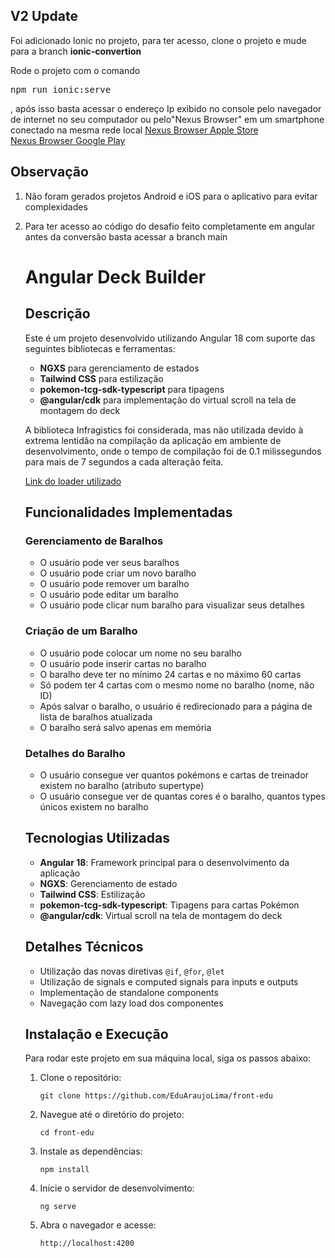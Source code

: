 <h2>V2 Update</h1>

<p>Foi adicionado Ionic no projeto, para ter acesso, clone o projeto e mude para a branch <b>ionic-convertion</b></p>
<p>Rode o projeto com o comando <pre>npm run ionic:serve</pre>,
  após isso basta acessar o endereço Ip exibido no console pelo navegador de internet no seu computador ou pelo"Nexus Browser" em um smartphone conectado na mesma rede local
  <a href="https://apps.apple.com/br/app/nexus-browser/id6445866986">Nexus Browser Apple Store</a>
  <br>
  <a href="https://play.google.com/store/apps/details?id=com.nexusconcepts.nexus&hl=pt&gl=US&pli=1">Nexus Browser Google Play</a>
</p>

<h2>Observação</h2>
<ol>
  <li>Não foram gerados projetos Android e iOS para o aplicativo para evitar complexidades</p>
  <li>Para ter acesso ao código do desafio feito completamente em angular antes da conversão basta acessar a branch main</li>
</li>

<h1>Angular Deck Builder</h1>

<h2>Descrição</h2>
<p>Este é um projeto desenvolvido utilizando Angular 18 com suporte das seguintes bibliotecas e ferramentas:</p>
<ul>
  <li><strong>NGXS</strong> para gerenciamento de estados</li>
  <li><strong>Tailwind CSS</strong> para estilização</li>
  <li><strong>pokemon-tcg-sdk-typescript</strong> para tipagens</li>
  <li><strong>@angular/cdk</strong> para implementação do virtual scroll na tela de montagem do deck</li>
</ul>
<p>A biblioteca Infragistics foi considerada, mas não utilizada devido à extrema lentidão na compilação da aplicação em ambiente de desenvolvimento, onde o tempo de compilação foi de 0.1 milissegundos para mais de 7 segundos a cada alteração feita.</p>
<a href="https://codepen.io/trulymittal/pen/LMOJWv"> Link do loader utilizado </a>

<h2>Funcionalidades Implementadas</h2>

<h3>Gerenciamento de Baralhos</h3>
<ul>
  <li>O usuário pode ver seus baralhos</li>
  <li>O usuário pode criar um novo baralho</li>
  <li>O usuário pode remover um baralho</li>
  <li>O usuário pode editar um baralho</li>
  <li>O usuário pode clicar num baralho para visualizar seus detalhes</li>
</ul>

<h3>Criação de um Baralho</h3>
<ul>
  <li>O usuário pode colocar um nome no seu baralho</li>
  <li>O usuário pode inserir cartas no baralho</li>
  <li>O baralho deve ter no mínimo 24 cartas e no máximo 60 cartas</li>
  <li>Só podem ter 4 cartas com o mesmo nome no baralho (nome, não ID)</li>
  <li>Após salvar o baralho, o usuário é redirecionado para a página de lista de baralhos atualizada</li>
  <li>O baralho será salvo apenas em memória</li>
</ul>

<h3>Detalhes do Baralho</h3>
<ul>
  <li>O usuário consegue ver quantos pokémons e cartas de treinador existem no baralho (atributo supertype)</li>
  <li>O usuário consegue ver de quantas cores é o baralho, quantos types únicos existem no baralho</li>
</ul>

<h2>Tecnologias Utilizadas</h2>
<ul>
  <li><strong>Angular 18</strong>: Framework principal para o desenvolvimento da aplicação</li>
  <li><strong>NGXS</strong>: Gerenciamento de estado</li>
  <li><strong>Tailwind CSS</strong>: Estilização</li>
  <li><strong>pokemon-tcg-sdk-typescript</strong>: Tipagens para cartas Pokémon</li>
  <li><strong>@angular/cdk</strong>: Virtual scroll na tela de montagem do deck</li>
</ul>

<h2>Detalhes Técnicos</h2>
<ul>
  <li>Utilização das novas diretivas <code>@if</code>, <code>@for</code>, <code>@let</code></li>
  <li>Utilização de signals e computed signals para inputs e outputs</li>
  <li>Implementação de standalone components</li>
  <li>Navegação com lazy load dos componentes</li>
</ul>

<h2>Instalação e Execução</h2>
<p>Para rodar este projeto em sua máquina local, siga os passos abaixo:</p>
<ol>
  <li>Clone o repositório:
    <pre><code>git clone https://github.com/EduAraujoLima/front-edu</code></pre>
  </li>
  <li>Navegue até o diretório do projeto:
    <pre><code>cd front-edu</code></pre>
  </li>
  <li>Instale as dependências:
    <pre><code>npm install</code></pre>
  </li>
  <li>Inicie o servidor de desenvolvimento:
    <pre><code>ng serve</code></pre>
  </li>
  <li>Abra o navegador e acesse:
    <pre><code>http://localhost:4200</code></pre>
  </li>
</ol>
